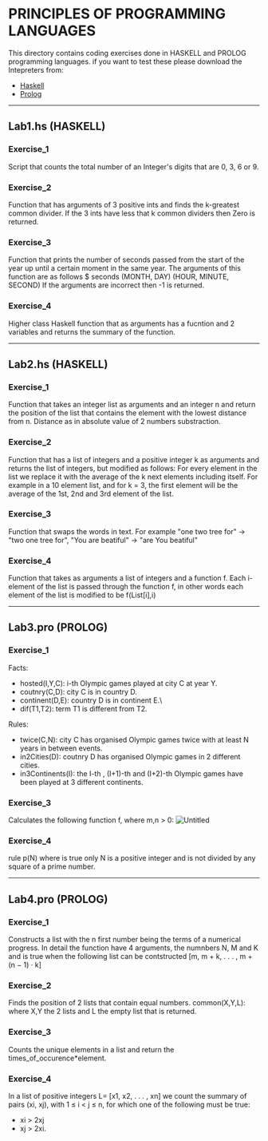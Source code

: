 # PRINCIPLES OF PROGRAMMING LANGUAGES

This directory contains coding exercises done in HASKELL and PROLOG programming languages.
if you want to test these please download the Intepreters from:
- [Haskell]( https://www.haskell.org/hugs/pages/downloading-May2006.htm)
-  [Prolog](http://www.gprolog.org/)
---

## Lab1.hs (HASKELL)
### Exercise_1 
  Script that counts the total number of an Integer's digits that are 0, 3, 6 or 9.

### Exercise_2
  Function that has arguments of 3 positive ints and finds the k-greatest common divider. If the 3 ints have less that k common dividers then Zero is returned.
  
### Exercise_3
  Function that prints the number of seconds passed from the start of the year up until a certain moment in the same year.
  The arguments of this function are as follows
  $ seconds (MONTH, DAY) (HOUR, MINUTE, SECOND)
  If the arguments are incorrect then -1 is returned.
  
### Exercise_4
  Higher class Haskell function that as arguments has a fucntion and 2 variables and returns the summary of the function.
  
---
  
## Lab2.hs (HASKELL)
### Exercise_1
  Function that takes an integer list as arguments and an integer n and return the position of the list that contains the element with the lowest distance from n. Distance as in absolute value of 2 numbers substraction.
  
### Exercise_2
  Function that has a list of integers and a positive integer k as arguments and returns the list of integers, but modified as follows:
  For every element in the list we replace it with the average of the k next elements including itself. 
  For example in a 10 element list, and for k = 3, the first element will be the average of the 1st, 2nd and 3rd element of the list.
  
### Exercise_3
  Function that swaps the words in text. 
  For example "one two tree for" -> "two one tree for",  "You are beatiful" -> "are You beatiful"
  
### Exercise_4
  Function that takes as arguments a list of integers and a function f. Each i-element of the list is passed through the function f, in other words each element of the list is modified to be f(List[i],i)
  
---
  
## Lab3.pro (PROLOG)
### Exercise_1
  Facts:
  - hosted(I,Y,C): i-th Olympic games played at city C at year Y.
  - coutnry(C,D): city C is in country D.
  - continent(D,E): country D is in continent E.\
  - dif(T1,T2): term T1 is different from T2.
  
  Rules:
  - twice(C,N): city C has organised Olympic games twice with at least N years in between events.
  - in2Cities(D): coutnry D has organised Olympic games in 2 different cities.
  - in3Continents(I): the I-th , (I+1)-th and (I+2)-th Olympic games have been played at 3 different continents.
 
### Exercise_3
  Calculates the following function f, where m,n > 0:
  ![Untitled](https://user-images.githubusercontent.com/91612373/205694385-75ad1c3e-04b9-456f-a661-c91e2517006d.png)
  
### Exercise_4
  rule p(N) where is true only N is a positive integer and is not divided by any square of a prime number.
  
  ---
## Lab4.pro (PROLOG)
### Exercise_1
  Constructs a list with the n first number being the terms of a numerical progress. In detail the function have 4 arguments, the numnbers N, M and K and is true when the following list can be contstructed [m, m + k, . . . , m + (n − 1) · k]
  
### Exercise_2
  Finds the position of 2 lists that contain equal numbers.
  common(X,Y,L): where X,Y the 2 lists and L the empty list that is returned.
  
### Exercise_3
  Counts the unique elements in a list and return the times_of_occurence*element.
  
### Exercise_4
  In a list of positive integers L= [x1, x2, . . . , xn]  we count the summary of pairs (xi, xj), with 1 ≤ i < j ≤ n, for which one of the following must be true:
  - xi > 2xj 
  - xj > 2xi.
